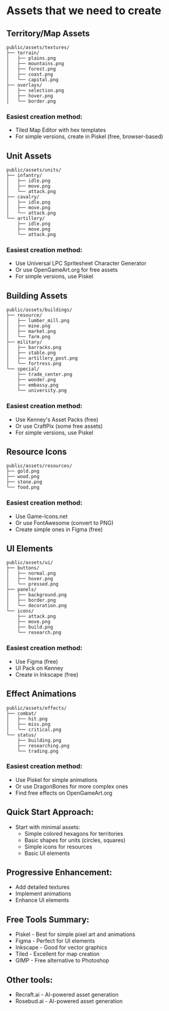 # Assets that we need to create

## Territory/Map Assets
```plaintext
public/assets/textures/
├── terrain/
│   ├── plains.png
│   ├── mountains.png
│   ├── forest.png
│   ├── coast.png
│   └── capital.png
├── overlays/
│   ├── selection.png
│   ├── hover.png
│   └── border.png
```

### Easiest creation method:
* Tiled Map Editor with hex templates
* For simple versions, create in Piskel (free, browser-based)

## Unit Assets
```plaintext
public/assets/units/
├── infantry/
│   ├── idle.png
│   ├── move.png
│   └── attack.png
├── cavalry/
│   ├── idle.png
│   ├── move.png
│   └── attack.png
└── artillery/
    ├── idle.png
    ├── move.png
    └── attack.png
```

### Easiest creation method:
* Use Universal LPC Spritesheet Character Generator
* Or use OpenGameArt.org for free assets
* For simple versions, use Piskel

## Building Assets
```plaintext
public/assets/buildings/
├── resource/
│   ├── lumber_mill.png
│   ├── mine.png
│   ├── market.png
│   └── farm.png
├── military/
│   ├── barracks.png
│   ├── stable.png
│   ├── artillery_post.png
│   └── fortress.png
└── special/
    ├── trade_center.png
    ├── wonder.png
    ├── embassy.png
    └── university.png
```

### Easiest creation method:
* Use Kenney's Asset Packs (free)
* Or use CraftPix (some free assets)
* For simple versions, use Piskel

## Resource Icons
```plaintext
public/assets/resources/
├── gold.png
├── wood.png
├── stone.png
└── food.png
```

### Easiest creation method:
* Use Game-Icons.net
* Or use FontAwesome (convert to PNG)
* Create simple ones in Figma (free)

## UI Elements
```plaintext
public/assets/ui/
├── buttons/
│   ├── normal.png
│   ├── hover.png
│   └── pressed.png
├── panels/
│   ├── background.png
│   ├── border.png
│   └── decoration.png
└── icons/
    ├── attack.png
    ├── move.png
    ├── build.png
    └── research.png
```

### Easiest creation method:
* Use Figma (free)
* UI Pack on Kenney
* Create in Inkscape (free)

## Effect Animations
```plaintext
public/assets/effects/
├── combat/
│   ├── hit.png
│   ├── miss.png
│   └── critical.png
└── status/
    ├── building.png
    ├── researching.png
    └── trading.png
```

### Easiest creation method:
* Use Piskel for simple animations
* Or use DragonBones for more complex ones
* Find free effects on OpenGameArt.org

## Quick Start Approach:
* Start with minimal assets:
  * Simple colored hexagons for territories
  * Basic shapes for units (circles, squares)
  * Simple icons for resources
  * Basic UI elements

## Progressive Enhancement:
* Add detailed textures
* Implement animations
* Enhance UI elements

## Free Tools Summary:
* Piskel - Best for simple pixel art and animations
* Figma - Perfect for UI elements
* Inkscape - Good for vector graphics
* Tiled - Excellent for map creation
* GIMP - Free alternative to Photoshop

## Other tools:
* Recraft.ai - AI-powered asset generation
* Rosebud.ai - AI-powered asset generation
